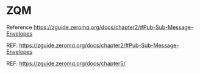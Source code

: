 # ZQM

Reference https://zguide.zeromq.org/docs/chapter2/#Pub-Sub-Message-Envelopes

REF: https://zguide.zeromq.org/docs/chapter2/#Pub-Sub-Message-Envelopes

REF: https://zguide.zeromq.org/docs/chapter5/

